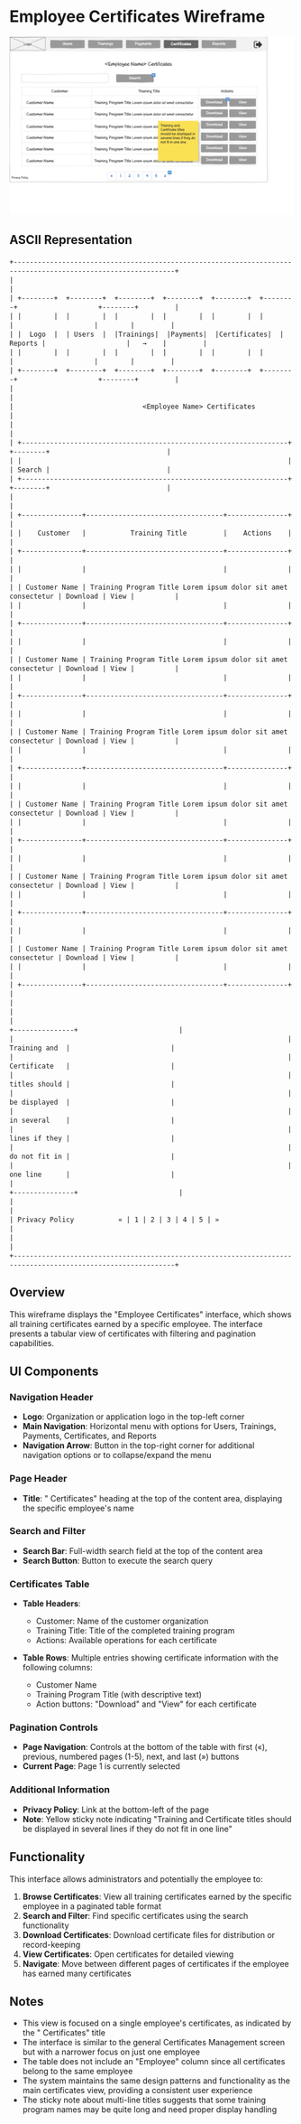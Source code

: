 # Employee Certificates Wireframe

![Employee Certificates](./a-employee-certificates.png)

## ASCII Representation

```
+--------------------------------------------------------------------------------------------------------------+
|                                                                                                              |
| +--------+  +--------+  +--------+  +--------+  +--------+  +--------+                    +--------+         |
| |        |  |        |  |        |  |        |  |        |  |        |                    |        |         |
| |  Logo  |  | Users  |  |Trainings|  |Payments|  |Certificates|  | Reports |                    |   →    |         |
| |        |  |        |  |        |  |        |  |        |  |        |                    |        |         |
| +--------+  +--------+  +--------+  +--------+  +--------+  +--------+                    +--------+         |
|                                                                                                              |
|                                <Employee Name> Certificates                                                  |
|                                                                                                              |
| +------------------------------------------------------------------+  +--------+                             |
| |                                                                  |  | Search |                             |
| +------------------------------------------------------------------+  +--------+                             |
|                                                                                                              |
| +---------------+----------------------------------+---------------+                                         |
| |    Customer   |           Training Title         |    Actions    |                                         |
| +---------------+----------------------------------+---------------+                                         |
| |               |                                  |               |                                         |
| | Customer Name | Training Program Title Lorem ipsum dolor sit amet consectetur | Download | View |          |
| |               |                                  |               |                                         |
| +---------------+----------------------------------+---------------+                                         |
| |               |                                  |               |                                         |
| | Customer Name | Training Program Title Lorem ipsum dolor sit amet consectetur | Download | View |          |
| |               |                                  |               |                                         |
| +---------------+----------------------------------+---------------+                                         |
| |               |                                  |               |                                         |
| | Customer Name | Training Program Title Lorem ipsum dolor sit amet consectetur | Download | View |          |
| |               |                                  |               |                                         |
| +---------------+----------------------------------+---------------+                                         |
| |               |                                  |               |                                         |
| | Customer Name | Training Program Title Lorem ipsum dolor sit amet consectetur | Download | View |          |
| |               |                                  |               |                                         |
| +---------------+----------------------------------+---------------+                                         |
| |               |                                  |               |                                         |
| | Customer Name | Training Program Title Lorem ipsum dolor sit amet consectetur | Download | View |          |
| |               |                                  |               |                                         |
| +---------------+----------------------------------+---------------+                                         |
| |               |                                  |               |                                         |
| | Customer Name | Training Program Title Lorem ipsum dolor sit amet consectetur | Download | View |          |
| |               |                                  |               |                                         |
| +---------------+----------------------------------+---------------+                                         |
|                                                                                                              |
|                                                                    +---------------+                         |
|                                                                    | Training and  |                         |
|                                                                    | Certificate   |                         |
|                                                                    | titles should |                         |
|                                                                    | be displayed  |                         |
|                                                                    | in several    |                         |
|                                                                    | lines if they |                         |
|                                                                    | do not fit in |                         |
|                                                                    | one line      |                         |
|                                                                    +---------------+                         |
|                                                                                                              |
| Privacy Policy           « | 1 | 2 | 3 | 4 | 5 | »                                                           |
|                                                                                                              |
+--------------------------------------------------------------------------------------------------------------+
```

## Overview

This wireframe displays the "Employee Certificates" interface, which shows all training certificates earned by a specific employee. The interface presents a tabular view of certificates with filtering and pagination capabilities.

## UI Components

### Navigation Header
- **Logo**: Organization or application logo in the top-left corner
- **Main Navigation**: Horizontal menu with options for Users, Trainings, Payments, Certificates, and Reports
- **Navigation Arrow**: Button in the top-right corner for additional navigation options or to collapse/expand the menu

### Page Header
- **Title**: "<Employee Name> Certificates" heading at the top of the content area, displaying the specific employee's name

### Search and Filter
- **Search Bar**: Full-width search field at the top of the content area
- **Search Button**: Button to execute the search query

### Certificates Table
- **Table Headers**:
  - Customer: Name of the customer organization
  - Training Title: Title of the completed training program
  - Actions: Available operations for each certificate

- **Table Rows**: Multiple entries showing certificate information with the following columns:
  - Customer Name
  - Training Program Title (with descriptive text)
  - Action buttons: "Download" and "View" for each certificate

### Pagination Controls
- **Page Navigation**: Controls at the bottom of the table with first («), previous, numbered pages (1-5), next, and last (») buttons
- **Current Page**: Page 1 is currently selected

### Additional Information
- **Privacy Policy**: Link at the bottom-left of the page
- **Note**: Yellow sticky note indicating "Training and Certificate titles should be displayed in several lines if they do not fit in one line"

## Functionality

This interface allows administrators and potentially the employee to:

1. **Browse Certificates**: View all training certificates earned by the specific employee in a paginated table format
2. **Search and Filter**: Find specific certificates using the search functionality
3. **Download Certificates**: Download certificate files for distribution or record-keeping
4. **View Certificates**: Open certificates for detailed viewing
5. **Navigate**: Move between different pages of certificates if the employee has earned many certificates

## Notes

- This view is focused on a single employee's certificates, as indicated by the "<Employee Name> Certificates" title
- The interface is similar to the general Certificates Management screen but with a narrower focus on just one employee
- The table does not include an "Employee" column since all certificates belong to the same employee
- The system maintains the same design patterns and functionality as the main certificates view, providing a consistent user experience
- The sticky note about multi-line titles suggests that some training program names may be quite long and need proper display handling
